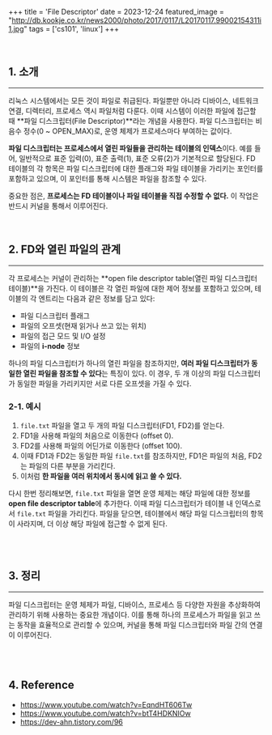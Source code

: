 +++
title = 'File Descriptor'
date = 2023-12-24
featured_image = "http://db.kookje.co.kr/news2000/photo/2017/0117/L20170117.99002154311i1.jpg"
tags = ['cs101', 'linux']
+++

<br>

## 1. 소개 
____
리눅스 시스템에서는 모든 것이 파일로 취급된다. 파일뿐만 아니라 디바이스, 네트워크 연결, 디렉터리, 프로세스 역시 파일처럼 다룬다. 이때 시스템이 이러한 파일에 접근할 때 **파일 디스크립터(File Descriptor)**라는 개념을 사용한다. 파일 디스크립터는 비음수 정수(0 ~ OPEN_MAX)로, 운영 체제가 프로세스마다 부여하는 값이다.  

**파일 디스크립터는 프로세스에서 열린 파일들을 관리하는 테이블의 인덱스**이다. 예를 들어, 일반적으로 표준 입력(0), 표준 출력(1), 표준 오류(2)가 기본적으로 할당된다. FD 테이블의 각 항목은 파일 디스크립터에 대한 플래그와 파일 테이블을 가리키는 포인터를 포함하고 있으며, 이 포인터를 통해 시스템은 파일을 참조할 수 있다.  

중요한 점은, **프로세스는 FD 테이블이나 파일 테이블을 직접 수정할 수 없다.** 이 작업은 반드시 커널을 통해서 이루어진다.

<br>

## 2. FD와 열린 파일의 관계
____
각 프로세스는 커널이 관리하는 **open file descriptor table(열린 파일 디스크립터 테이블)**을 가진다. 이 테이블은 각 열린 파일에 대한 제어 정보를 포함하고 있으며, 테이블의 각 엔트리는 다음과 같은 정보를 담고 있다:

- 파일 디스크립터 플래그
- 파일의 오프셋(현재 읽거나 쓰고 있는 위치)
- 파일의 접근 모드 및 I/O 설정
- 파일의 **i-node** 정보  

하나의 파일 디스크립터가 하나의 열린 파일을 참조하지만, **여러 파일 디스크립터가 동일한 열린 파일을 참조할 수 있다**는 특징이 있다. 이 경우, 두 개 이상의 파일 디스크립터가 동일한 파일을 가리키지만 서로 다른 오프셋을 가질 수 있다.  

### 2-1. 예시
1. `file.txt` 파일을 열고 두 개의 파일 디스크립터(FD1, FD2)를 얻는다.
2. FD1을 사용해 파일의 처음으로 이동한다 (offset 0).
3. FD2를 사용해 파일의 어딘가로 이동한다 (offset 100).
4. 이때 FD1과 FD2는 동일한 파일 `file.txt`를 참조하지만, FD1은 파일의 처음, FD2는 파일의 다른 부분을 가리킨다.
5. 이처럼 **한 파일을 여러 위치에서 동시에 읽고 쓸 수 있다.**  

다시 한번 정리해보면, `file.txt` 파일을 열면 운영 체제는 해당 파일에 대한 정보를 **open file descriptor table**에 추가한다. 이때 파일 디스크립터가 테이블 내 인덱스로서 `file.txt` 파일을 가리킨다. 파일을 닫으면, 테이블에서 해당 파일 디스크립터의 항목이 사라지며, 더 이상 해당 파일에 접근할 수 없게 된다.

<br>
<br>

## 3. 정리
____
파일 디스크립터는 운영 체제가 파일, 디바이스, 프로세스 등 다양한 자원을 추상화하여 관리하기 위해 사용하는 중요한 개념이다. 이를 통해 하나의 프로세스가 파일을 읽고 쓰는 동작을 효율적으로 관리할 수 있으며, 커널을 통해 파일 디스크립터와 파일 간의 연결이 이루어진다.

<br>
<br>

## 4. Reference
- https://www.youtube.com/watch?v=EqndHT606Tw
- https://www.youtube.com/watch?v=btT4HDKNIOw
- https://dev-ahn.tistory.com/96

<br>
<br>
